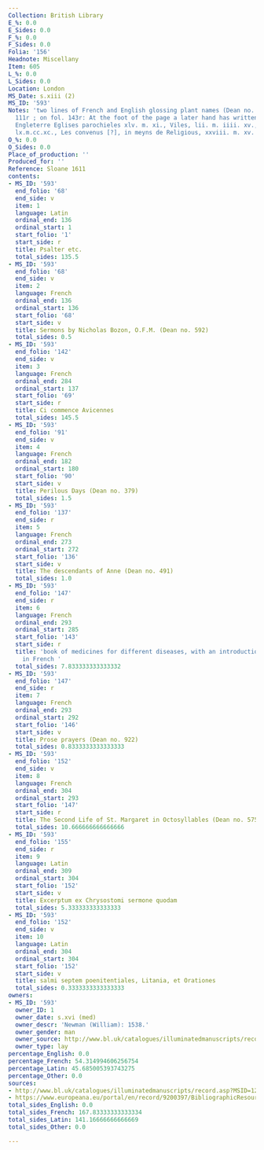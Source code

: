 ```yaml
---
Collection: British Library
E_%: 0.0
E_Sides: 0.0
F_%: 0.0
F_Sides: 0.0
Folia: '156'
Headnote: Miscellany
Item: 605
L_%: 0.0
L_Sides: 0.0
Location: London
MS_Date: s.xiii (2)
MS_ID: '593'
Notes: 'two lines of French and English glossing plant names (Dean no. 314) on f.
  111r ; on fol. 143r: At the foot of the page a later hand has written, ''Sunt en
  Engleterre Eglises parochieles xlv. m. xi., Viles, lii. m. iiii. xv., Fies de Chivallir,
  lx.m.cc.xc., Les convenus [?], in meyns de Religious, xxviii. m. xv.'''
O_%: 0.0
O_Sides: 0.0
Place_of_production: ''
Produced_for: ''
Reference: Sloane 1611
contents:
- MS_ID: '593'
  end_folio: '68'
  end_side: v
  item: 1
  language: Latin
  ordinal_end: 136
  ordinal_start: 1
  start_folio: '1'
  start_side: r
  title: Psalter etc.
  total_sides: 135.5
- MS_ID: '593'
  end_folio: '68'
  end_side: v
  item: 2
  language: French
  ordinal_end: 136
  ordinal_start: 136
  start_folio: '68'
  start_side: v
  title: Sermons by Nicholas Bozon, O.F.M. (Dean no. 592)
  total_sides: 0.5
- MS_ID: '593'
  end_folio: '142'
  end_side: v
  item: 3
  language: French
  ordinal_end: 284
  ordinal_start: 137
  start_folio: '69'
  start_side: r
  title: Ci commence Avicennes
  total_sides: 145.5
- MS_ID: '593'
  end_folio: '91'
  end_side: v
  item: 4
  language: French
  ordinal_end: 182
  ordinal_start: 180
  start_folio: '90'
  start_side: v
  title: Perilous Days (Dean no. 379)
  total_sides: 1.5
- MS_ID: '593'
  end_folio: '137'
  end_side: r
  item: 5
  language: French
  ordinal_end: 273
  ordinal_start: 272
  start_folio: '136'
  start_side: v
  title: The descendants of Anne (Dean no. 491)
  total_sides: 1.0
- MS_ID: '593'
  end_folio: '147'
  end_side: r
  item: 6
  language: French
  ordinal_end: 293
  ordinal_start: 285
  start_folio: '143'
  start_side: r
  title: 'book of medicines for different diseases, with an introduction and prologue,
    in French '
  total_sides: 7.833333333333332
- MS_ID: '593'
  end_folio: '147'
  end_side: r
  item: 7
  language: French
  ordinal_end: 293
  ordinal_start: 292
  start_folio: '146'
  start_side: v
  title: Prose prayers (Dean no. 922)
  total_sides: 0.8333333333333333
- MS_ID: '593'
  end_folio: '152'
  end_side: v
  item: 8
  language: French
  ordinal_end: 304
  ordinal_start: 293
  start_folio: '147'
  start_side: r
  title: The Second Life of St. Margaret in Octosyllables (Dean no. 575)
  total_sides: 10.666666666666666
- MS_ID: '593'
  end_folio: '155'
  end_side: r
  item: 9
  language: Latin
  ordinal_end: 309
  ordinal_start: 304
  start_folio: '152'
  start_side: v
  title: Excerptum ex Chrysostomi sermone quodam
  total_sides: 5.333333333333333
- MS_ID: '593'
  end_folio: '152'
  end_side: v
  item: 10
  language: Latin
  ordinal_end: 304
  ordinal_start: 304
  start_folio: '152'
  start_side: v
  title: salmi septem poenitentiales, Litania, et Orationes
  total_sides: 0.3333333333333333
owners:
- MS_ID: '593'
  owner_ID: 1
  owner_date: s.xvi (med)
  owner_descr: 'Newman (William): 1538.'
  owner_gender: man
  owner_source: http://www.bl.uk/catalogues/illuminatedmanuscripts/record.asp?MSID=1221&CollID=9&NStart=1611
  owner_type: lay
percentage_English: 0.0
percentage_French: 54.314994606256754
percentage_Latin: 45.685005393743275
percentage_Other: 0.0
sources:
- http://www.bl.uk/catalogues/illuminatedmanuscripts/record.asp?MSID=1221&CollID=9&NStart=1611
- https://www.europeana.eu/portal/en/record/9200397/BibliographicResource_3000126282271.html
total_sides_English: 0.0
total_sides_French: 167.83333333333334
total_sides_Latin: 141.16666666666669
total_sides_Other: 0.0

---
```

